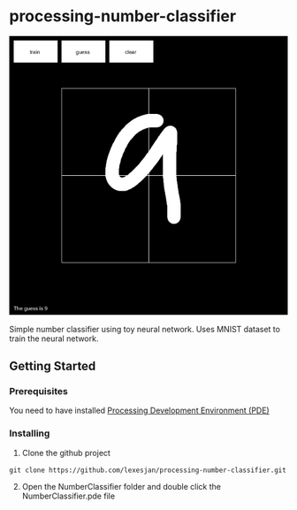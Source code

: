 # processing-number-classifier
![image](images/sample.png)

Simple number classifier using toy neural network. Uses MNIST dataset to train the neural network.

## Getting Started
### Prerequisites
You need to have installed [Processing Development Environment (PDE)](https://processing.org/download/)

### Installing
1. Clone the github project
  ```
  git clone https://github.com/lexesjan/processing-number-classifier.git
  ```
2. Open the NumberClassifier folder and double click the NumberClassifier.pde file
